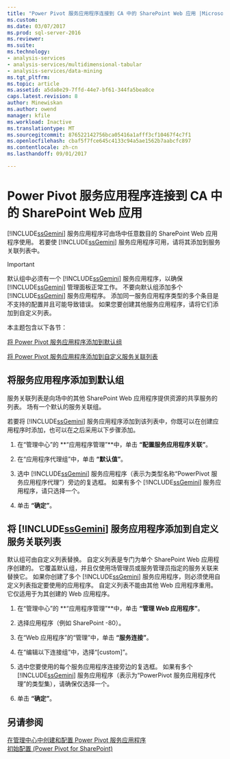 ```yaml
---
title: "Power Pivot 服务应用程序连接到 CA 中的 SharePoint Web 应用 |Microsoft 文档"
ms.custom: 
ms.date: 03/07/2017
ms.prod: sql-server-2016
ms.reviewer: 
ms.suite: 
ms.technology:
- analysis-services
- analysis-services/multidimensional-tabular
- analysis-services/data-mining
ms.tgt_pltfrm: 
ms.topic: article
ms.assetid: a5da8e29-7ffd-44e7-bf61-344fa5bea8ce
caps.latest.revision: 8
author: Minewiskan
ms.author: owend
manager: kfile
ms.workload: Inactive
ms.translationtype: MT
ms.sourcegitcommit: 876522142756bca05416a1afff3cf10467f4c7f1
ms.openlocfilehash: cbaf5f7fce645c4133c94a5ae1562b7aabcfc897
ms.contentlocale: zh-cn
ms.lasthandoff: 09/01/2017

---
```

# <a name="connect-power-pivot-service-app-to-sharepoint-web-app-in-ca"></a>Power Pivot 服务应用程序连接到 CA 中的 SharePoint Web 应用
  [!INCLUDE[ssGemini](../../includes/ssgemini-md.md)] 服务应用程序可由场中任意数目的 SharePoint Web 应用程序使用。 若要使 [!INCLUDE[ssGemini](../../includes/ssgemini-md.md)] 服务应用程序可用，请将其添加到服务关联列表中。  
  
> [!IMPORTANT]  
>  默认组中必须有一个 [!INCLUDE[ssGemini](../../includes/ssgemini-md.md)] 服务应用程序，以确保 [!INCLUDE[ssGemini](../../includes/ssgemini-md.md)] 管理面板正常工作。 不要向默认组添加多个 [!INCLUDE[ssGemini](../../includes/ssgemini-md.md)] 服务应用程序。 添加同一服务应用程序类型的多个条目是不支持的配置并且可能导致错误。 如果您要创建其他服务应用程序，请将它们添加到自定义列表。  
  
 本主题包含以下各节：  
  
 [将 Power Pivot 服务应用程序添加到默认组](#default)  
  
 [将 Power Pivot 服务应用程序添加到自定义服务关联列表](#custom)  
  
##  <a name="default"></a> 将服务应用程序添加到默认组  
 服务关联列表是向场中的其他 SharePoint Web 应用程序提供资源的共享服务的列表。 场有一个默认的服务关联组。  
  
 若要将 [!INCLUDE[ssGemini](../../includes/ssgemini-md.md)] 服务应用程序添加到该列表中，你既可以在创建应用程序时添加，也可以在之后采用以下步骤添加。  
  
1.  在“管理中心”的 **“应用程序管理”**中，单击 **“配置服务应用程序关联”**。  
  
2.  在“应用程序代理组”中，单击 **“默认值”**。  
  
3.  选中 [!INCLUDE[ssGemini](../../includes/ssgemini-md.md)] 服务应用程序（表示为类型名称“PowerPivot 服务应用程序代理”）旁边的复选框。 如果有多个 [!INCLUDE[ssGemini](../../includes/ssgemini-md.md)] 服务应用程序，请只选择一个。  
  
4.  单击 **“确定”**。  
  
##  <a name="custom"></a> 将 [!INCLUDE[ssGemini](../../includes/ssgemini-md.md)] 服务应用程序添加到自定义服务关联列表  
 默认组可由自定义列表替换。 自定义列表是专门为单个 SharePoint Web 应用程序创建的。 它覆盖默认组，并且仅使用场管理员或服务管理员指定的服务关联来替换它。 如果你创建了多个 [!INCLUDE[ssGemini](../../includes/ssgemini-md.md)] 服务应用程序，则必须使用自定义列表指定要使用的应用程序。 自定义列表不能由其他 Web 应用程序重用。 它仅适用于为其创建的 Web 应用程序。  
  
1.  在“管理中心”的 **“应用程序管理”**中，单击 **“管理 Web 应用程序”**。  
  
2.  选择应用程序（例如 SharePoint -80）。  
  
3.  在“Web 应用程序”的“管理”中，单击 **“服务连接”**。  
  
4.  在“编辑以下连接组”中，选择“[custom]”。  
  
5.  选中您要使用的每个服务应用程序连接旁边的复选框。 如果有多个 [!INCLUDE[ssGemini](../../includes/ssgemini-md.md)] 服务应用程序（表示为“PowerPivot 服务应用程序代理”的类型集），请确保仅选择一个。  
  
6.  单击 **“确定”**。  
  
## <a name="see-also"></a>另请参阅  
 [在管理中心中创建和配置 Power Pivot 服务应用程序](../../analysis-services/power-pivot-sharepoint/create-and-configure-power-pivot-service-application-in-ca.md)   
 [初始配置 (Power Pivot for SharePoint)](http://msdn.microsoft.com/en-us/3a0ec2eb-017a-40db-b8d4-8aa8f4cdc146)  
  
  

